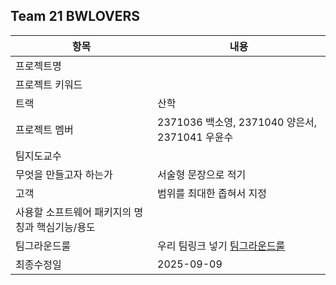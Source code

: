 ## Team 21  BWLOVERS
|항목|내용|
|---|---|
|프로젝트명|    |
|프로젝트 키워드|    |
|트랙|  산학 |
|프로젝트 멤버| 2371036 백소영, 2371040 양은서, 2371041 우윤수 |
|팀지도교수| |
|무엇을 만들고자 하는가| 서술형 문장으로 적기  |
|고객|  범위를 최대한 좁혀서 지정   |
|사용할 소프트웨어 패키지의 명칭과 핵심기능/용도|   |
|팀그라운드룰| 우리 팀링크 넣기 [팀그라운드룰](https://github.com/Team-NoPainNoGain/NoPainNoGain/blob/main/GroundRule.md) |
|최종수정일| 2025-09-09  |
